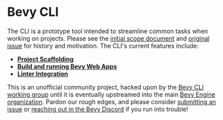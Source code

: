 # Bevy CLI

The CLI is a prototype tool intended to streamline common tasks when working on projects. Please see the [initial scope document] and [original issue] for history and motivation. The CLI's current features include:

- [**Project Scaffolding**](scaffolding.md)
- [**Build and running Bevy Web Apps**](web.md)
- [**Linter Integration**](linter.md)

[initial scope document]: https://hackmd.io/cCHAfbtaSviU_MDnbNHKxg
[original issue]: https://github.com/bevyengine/bevy/issues/436

<div class="warning">

This is an unofficial community project, hacked upon by the [Bevy CLI working group] until it is eventually upstreamed into the main [Bevy Engine organization]. Pardon our rough edges, and please consider [submitting an issue] or [reaching out in the Bevy Discord] if you run into trouble!

[Bevy CLI working group]: https://discord.com/channels/691052431525675048/1278871953721262090
[Bevy Engine organization]: https://github.com/bevyengine
[submitting an issue]: https://github.com/TheBevyFlock/bevy_cli/issues
[reaching out in the Bevy Discord]: https://discord.gg/bevy

</div>
